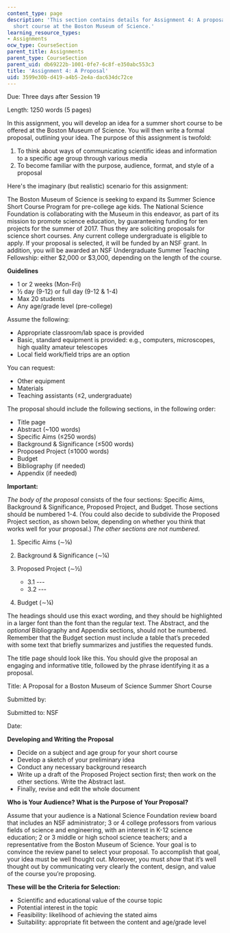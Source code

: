 ```yaml
---
content_type: page
description: 'This section contains details for Assignment 4: A proposal for a summer
  short course at the Boston Museum of Science.'
learning_resource_types:
- Assignments
ocw_type: CourseSection
parent_title: Assignments
parent_type: CourseSection
parent_uid: db69222b-1001-0fe7-6c8f-e350abc553c3
title: 'Assignment 4: A Proposal'
uid: 3599e30b-d419-a4b5-2e4a-dac634dc72ce
---
```


Due: Three days after Session 19

Length: 1250 words (5 pages)

In this assignment, you will develop an idea for a summer short course to be offered at the Boston Museum of Science. You will then write a formal proposal, outlining your idea. The purpose of this assignment is twofold:

1.  To think about ways of communicating scientific ideas and information to a specific age group through various media
2.  To become familiar with the purpose, audience, format, and style of a proposal

Here's the imaginary (but realistic) scenario for this assignment:

The Boston Museum of Science is seeking to expand its Summer Science Short Course Program for pre-college age kids. The National Science Foundation is collaborating with the Museum in this endeavor, as part of its mission to promote science education, by guaranteeing funding for ten projects for the summer of 2017. Thus they are soliciting proposals for science short courses. Any current college undergraduate is eligible to apply. If your proposal is selected, it will be funded by an NSF grant. In addition, you will be awarded an NSF Undergraduate Summer Teaching Fellowship: either $2,000 or $3,000, depending on the length of the course.

**Guidelines**

*   1 or 2 weeks (Mon-Fri)
*   ½ day (9-12) or full day (9-12 & 1-4)
*   Max 20 students
*   Any age/grade level (pre-college)

Assume the following:

*   Appropriate classroom/lab space is provided
*   Basic, standard equipment is provided: e.g., computers, microscopes, high quality amateur telescopes
*   Local field work/field trips are an option

You can request:

*   Other equipment
*   Materials
*   Teaching assistants (≤2, undergraduate)

The proposal should include the following sections, in the following order:

*   Title page
*   Abstract (~100 words)
*   Specific Aims (≤250 words)
*   Background & Significance (≤500 words)
*   Proposed Project (≤1000 words)
*   Budget
*   Bibliography (if needed)
*   Appendix (if needed)

**Important:**

_The body of the proposal_ consists of the four sections: Specific Aims, Background & Significance, Proposed Project, and Budget. Those sections should be numbered 1-4. (You could also decide to subdivide the Proposed Project section, as shown below, depending on whether you think that works well for your proposal.) _The other sections are not numbered_.

1.  Specific Aims (∼⅛)
2.  Background & Significance (∼¼)
3.  Proposed Project (∼½)
    *   3.1 ---
    *   3.2 ---

4.  Budget (∼¼)

The headings should use this exact wording, and they should be highlighted in a larger font than the font than the regular text. The Abstract, and the _optional_ Bibliography and Appendix sections, should not be numbered. Remember that the Budget section must include a table that’s preceded with some text that briefly summarizes and justifies the requested funds.

The title page should look like this. You should give the proposal an engaging and informative title, followed by the phrase identifying it as a proposal.

Title: A Proposal for a Boston Museum of Science Summer Short Course

Submitted by:

Submitted to: NSF

Date:

**Developing and Writing the Proposal**

*   Decide on a subject and age group for your short course
*   Develop a sketch of your preliminary idea
*   Conduct any necessary background research
*   Write up a draft of the Proposed Project section first; then work on the other sections. Write the Abstract last.
*   Finally, revise and edit the whole document

**Who is Your Audience? What is the Purpose of Your Proposal?**

Assume that your audience is a National Science Foundation review board that includes an NSF administrator; 3 or 4 college professors from various fields of science and engineering, with an interest in K-12 science education; 2 or 3 middle or high school science teachers; and a representative from the Boston Museum of Science. Your goal is to convince the review panel to select your proposal. To accomplish that goal, your idea must be well thought out. Moreover, you must _show_ that it’s well thought out by communicating very clearly the content, design, and value of the course you’re proposing.

**These will be the Criteria for Selection:**

*   Scientific and educational value of the course topic
*   Potential interest in the topic
*   Feasibility: likelihood of achieving the stated aims
*   Suitability: appropriate fit between the content and age/grade level